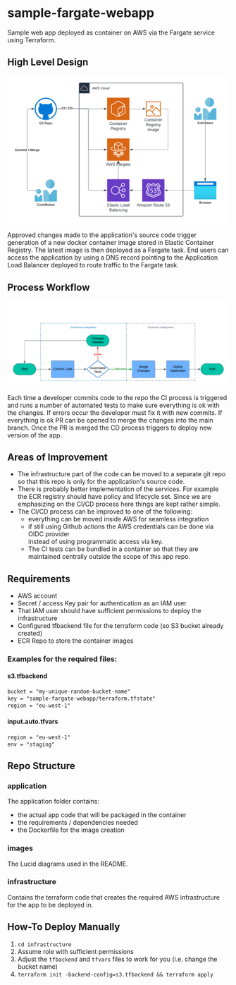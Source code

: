 # sample-fargate-webapp

Sample web app deployed as container on AWS via the Fargate service using Terraform.

## High Level Design

![high_level_diagram.png](images/high_level_diagram.png)

Approved changes made to the application's source code trigger generation of a new
docker container image stored in Elastic Container Registry.
The latest image is then deployed as a Fargate task.
End users can access the application by using a DNS record pointing to the
Application Load Balancer deployed to route traffic to the Fargate task.

## Process Workflow

![development_workflow.png](images/development_workflow.png)

Each time a developer commits code to the repo the CI process is triggered and
runs a number of automated tests to make sure everything is ok with the changes.
If errors occur the developer must fix it with new commits.
If everything is ok PR can be opened to merge the changes into the main branch.
Once the PR is merged the CD process triggers to deploy new version of the app.

## Areas of Improvement

* The infrastructure part of the code can be moved to a separate git repo so that
this repo is only for the application's source code. 
* There is probably better implementation of the services. For example the ECR registry
should have policy and lifecycle set. Since we are emphasizing on the CI/CD process here
things are kept rather simple.
* The CI/CD process can be improved to one of the following:
  * everything can be moved inside AWS for seamless integration
  * if still using Github actions the AWS credentials can be done via OIDC provider  
  instead of using programmatic access via key.
  * The CI tests can be bundled in a container so that they are maintained centrally
  outside the scope of this app repo.

## Requirements

* AWS account
* Secret / access Key pair for authentication as an IAM user
* That IAM user should have sufficient permissions to deploy the infrastructure
* Configured tfbackend file for the terraform code (so S3 bucket already created)
* ECR Repo to store the container images

### Examples for the required files:

#### s3.tfbackend

```hcl
bucket = "my-unique-random-bucket-name"
key = "sample-fargate-webapp/terraform.tfstate"
region = "eu-west-1"
```

#### input.auto.tfvars

```hcl
region = "eu-west-1"
env = "staging"
```

## Repo Structure

### application

The application folder contains:

* the actual app code that will be packaged in the container
* the requirements / dependencies needed
* the Dockerfile for the image creation

### images

The Lucid diagrams used in the README.

### infrastructure

Contains the terraform code that creates the required AWS infrastructure 
for the app to be deployed in.

## How-To Deploy Manually

1. `cd infrastructure`
2. Assume role with sufficient permissions
3. Adjust the `tfbackend` and `tfvars` files to work for you (i.e. change the bucket name)
4. `terraform init -backend-config=s3.tfbackend && terraform apply`